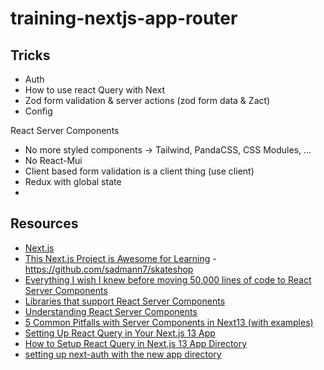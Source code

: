 # training-nextjs-app-router

## Tricks

- Auth
- How to use react Query with Next
- Zod form validation & server actions (zod form data & Zact)
- Config

React Server Components

- No more styled components -> Tailwind, PandaCSS, CSS Modules, ...
- No React-Mui
- Client based form validation is a client thing (use client)
- Redux with global state
-

## Resources

- [Next.js](https://nextjs.org/)
- [This Next.js Project is Awesome for Learning](https://www.youtube.com/watch?v=3oooJE3ID_k) - https://github.com/sadmann7/skateshop
- [Everything I wish I knew before moving 50,000 lines of code to React Server Components](https://www.mux.com/blog/what-are-react-server-components)
- [Libraries that support React Server Components](https://github.com/reactwg/server-components/discussions/6)
- [Understanding React Server Components](https://vercel.com/blog/understanding-react-server-components)
- [5 Common Pitfalls with Server Components in Next13 (with examples)](https://www.propelauth.com/post/5-common-pitfalls-with-server-components-in-next13-with-examples)
- [Setting Up React Query in Your Next.js 13 App](https://blog.gogrow.dev/setting-up-react-query-in-your-next-js-13-app-e8edea0d20cc)
- [How to Setup React Query in Next.js 13 App Directory](https://codevoweb.com/setup-react-query-in-nextjs-13-app-directory/)
- [setting up next-auth with the new app directory](https://medium.com/@nelson3chege/setting-up-next-auth-with-the-new-app-directory-5d36e29feaff?source=email-61ef5887811c-1692754457108-digest.reader--5d36e29feaff----0-58------------------3a3a1021_8b49_40f1_91c1_a5c0b304de08-1)
